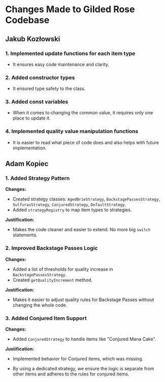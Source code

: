 # Changes Made to Gilded Rose Codebase

## Jakub Kozłowski

### 1. Implemented update functions for each item type
- It ensures easy code maintenance and clarity.

### 2. Added constructor types
- It ensured type safety to the class.

### 3. Added const variables
- When it comes to changing the common value, it requires only one place to update it.

### 4. Implemented quality value manipulation functions
- It is easier to read what piece of code does and also helps with future implementation.

## Adam Kopiec
### 1. Added Strategy Pattern

**Changes:**
- Created strategy classes: `AgedBrieStrategy`, `BackstagePassesStrategy`, `SulfurasStrategy`, `ConjuredStrategy`, `DefaultStrategy`.
- Added `strategyRegistry` to map item types to strategies.

**Justification:**
- Makes the code cleaner and easier to extend. No more big `switch` statements.

### 2. Improved Backstage Passes Logic

**Changes:**
- Added a list of thresholds for quality increase in `BackstagePassesStrategy`.
- Created `getQualityIncrement` method.

**Justification:**
- Makes it easier to adjust quality rules for Backstage Passes without changing the whole code.

### 3. Added Conjured Item Support

**Changes:**
- Added `ConjuredStrategy` to handle items like "Conjured Mana Cake".

**Justification:**
- Implemented behavior for Conjured items, which was missing.

- By using a dedicated strategy, we ensure the logic is separate from other items and adheres to the rules for conjured items.
